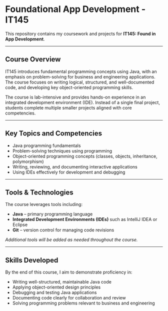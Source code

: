 # Foundational App Development - IT145

This repository contains my coursework and projects for **IT145: Found in App Development**.

---

## Course Overview

IT145 introduces fundamental programming concepts using Java, with an emphasis on problem-solving for business and engineering applications. The course focuses on writing logical, structured, and well-documented code, and developing key object-oriented programming skills.

The course is lab-intensive and provides hands-on experience in an integrated development environment (IDE). Instead of a single final project, students complete multiple smaller projects aligned with core competencies.

---

## Key Topics and Competencies

- Java programming fundamentals  
- Problem-solving techniques using programming  
- Object-oriented programming concepts (classes, objects, inheritance, polymorphism)  
- Writing, reviewing, and documenting interactive applications  
- Using IDEs effectively for development and debugging

---

## Tools & Technologies

The course leverages tools including:

- **Java** – primary programming language  
- **Integrated Development Environments (IDEs)** such as IntelliJ IDEA or Eclipse  
- **Git** – version control for managing code revisions  

*Additional tools will be added as needed throughout the course.*

---

## Skills Developed

By the end of this course, I aim to demonstrate proficiency in:

- Writing well-structured, maintainable Java code  
- Applying object-oriented design principles  
- Debugging and testing Java applications  
- Documenting code clearly for collaboration and review  
- Solving programming problems relevant to business and engineering

